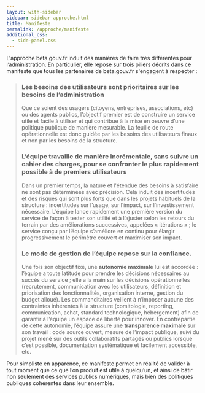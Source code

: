 ```yaml
---
layout: with-sidebar
sidebar: sidebar-approche.html
title: Manifeste
permalink: /approche/manifeste
additional_css:
  - side-panel.css
---
```


L'approche beta.gouv.fr induit des manières de faire très différentes pour l’administration. En particulier, elle repose sur trois piliers décrits dans ce manifeste que tous les partenaires de beta.gouv.fr s'engagent à respecter :

> ### Les **besoins des utilisateurs** sont prioritaires sur les besoins de l’administration
> Que ce soient des usagers (citoyens, entreprises, associations, etc) ou des agents publics, l’objectif premier est de construire un service utile et facile à utiliser et qui contribue à la mise en oeuvre d’une politique publique de manière mesurable. La feuille de route opérationnelle est donc guidée par les besoins des utilisateurs finaux et non par les besoins de la structure.
>
> ### L’équipe travaille **de manière incrémentale**, sans suivre un cahier des charges, pour se confronter le plus rapidement possible à de premiers utilisateurs
>  Dans un premier temps, la nature et l'étendue des besoins à satisfaire ne sont pas déterminées avec précision. Cela induit des incertitudes et des risques qui sont plus forts que dans les projets habituels de la structure : incertitudes sur l’usage, sur l’impact, sur l’investissement nécessaire. L’équipe lance rapidement une première version du service de façon à tester son utilité et à l’ajuster selon les retours du terrain par des améliorations successives, appelées « itérations » ; le service conçu par l’équipe s’améliore en continu pour élargir progressivement le périmètre couvert et maximiser son impact.
>
> ### Le mode de gestion de l’équipe repose sur la **confiance**.
> Une fois son objectif fixé, une **autonomie maximale** lui est accordée : l’équipe a toute latitude pour prendre les décisions nécessaires au succès du service ; elle a la main sur les décisions opérationnelles (recrutement, communication avec les utilisateurs, définition et priorisation des fonctionnalités, organisation interne, gestion du budget alloué). Les commanditaires veillent à n’imposer aucune des contraintes inhérentes à la structure (comitologie, reporting, communication, achat, standard technologique, hébergement) afin de garantir à l’équipe un espace de liberté pour innover. En contrepartie de cette autonomie, l’équipe assure une **transparence maximale** sur son travail : code source ouvert, mesure de l’impact publique, suivi du projet mené sur des outils collaboratifs partagés ou publics lorsque c’est possible, documentation systématique et facilement accessible, etc. 

Pour simpliste en apparence, ce manifeste permet en réalité de valider à tout moment que ce que l’on produit est utile à quelqu’un, et ainsi de bâtir non seulement des services publics numériques, mais bien des politiques publiques cohérentes dans leur ensemble.
